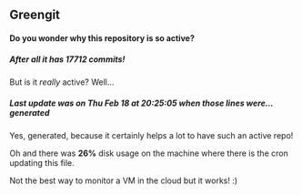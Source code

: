 ## Greengit

#### Do you wonder why this repository is so active?

##### After all it has 17712 commits!

But is it *really* active? Well...

##### Last update was on Thu Feb 18 at 20:25:05 when those lines were... generated

Yes, generated, because it certainly helps a lot to have such an active repo!

Oh and there was **26%** disk usage on the machine
where there is the cron updating this file.

Not the best way to monitor a VM in the cloud but it works! :)
